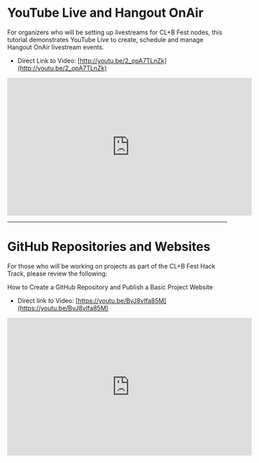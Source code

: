 # YouTube Live and Hangout OnAir

For organizers who will be setting up livestreams for CL+B Fest nodes, this tutorial demonstrates YouTube Live to create, schedule and manage Hangout OnAir livestream events.

* Direct Link to Video: [http://youtu.be/2_opA7TLnZk](http://youtu.be/2_opA7TLnZk)

<iframe width="560" height="315" src="https://www.youtube.com/embed/2_opA7TLnZk" frameborder="0" allow="autoplay; encrypted-media" allowfullscreen></iframe>

------------------------

# GitHub Repositories and Websites

For those who will be working on projects as part of the CL+B Fest Hack Track, please review the following:

How to Create a GitHub Repository and Publish a Basic Project Website

* Direct link to Video: [https://youtu.be/BvJ8vIfa85M](https://youtu.be/BvJ8vIfa85M)

<iframe width="560" height="315" src="https://www.youtube.com/embed/BvJ8vIfa85M" frameborder="0" allow="autoplay; encrypted-media" allowfullscreen></iframe>
